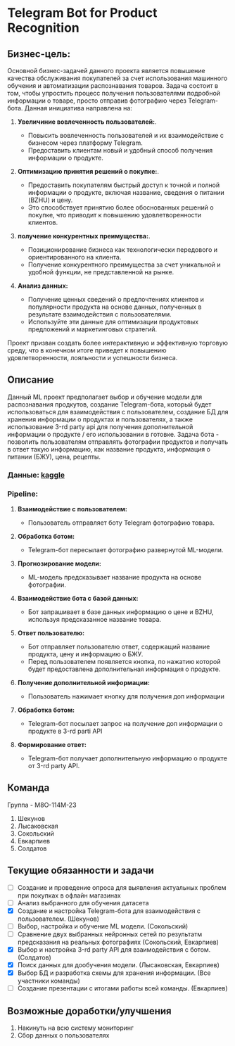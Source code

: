 # Telegram Bot for Product Recognition

## Бизнес-цель:

Основной бизнес-задачей данного проекта является повышение качества обслуживания покупателей за счет использования машинного обучения и автоматизации распознавания товаров. Задача состоит в том, чтобы упростить процесс получения пользователями подробной информации о товаре, просто отправив фотографию через Telegram-бота. Данная инициатива направлена на:

1. **Увеличиние вовлеченность пользователей:**.
   - Повысить вовлеченность пользователей и их взаимодействие с бизнесом через платформу Telegram.
   - Предоставить клиентам новый и удобный способ получения информации о продукте.

2. **Оптимизацию принятия решений о покупке:**.
   - Предоставить покупателям быстрый доступ к точной и полной информации о продукте, включая название, сведения о питании (BZHU) и цену.
   - Это способствует принятию более обоснованных решений о покупке, что приводит к повышению удовлетворенности клиентов.

3. **получение конкурентных преимущества:**.
   - Позиционирование бизнеса как технологически передового и ориентированного на клиента.
   - Получение конкурентного преимущества за счет уникальной и удобной функции, не представленной на рынке.

4. **Анализ данных:**
   - Получение ценных сведений о предпочтениях клиентов и популярности продукта на основе данных, полученных в результате взаимодействия с пользователями.
   - Используйте эти данные для оптимизации продуктовых предложений и маркетинговых стратегий.

Проект призван создать более интерактивную и эффективную торговую среду, что в конечном итоге приведет к повышению удовлетворенности, лояльности и успешности бизнеса.

## Описание

Данный ML проект предполагает выбор и обучение модели для распознавания продкутов, создание Telegram-бота, который будет использоваться для взаимодействия с пользователем, создание БД для хранения информации о продуктах и пользователях, а также использование 3-rd party api для получения дополнительной информации о продукте / его использовании в готовке. Задача бота - позволить пользователям отправлять фотографии продуктов и получать в ответ такую информацию, как название продукта, информация о питании (БЖУ), цена, рецепты.

### Данные: [kaggle](https://www.kaggle.com/datasets/marquis03/plants-classification)

### Pipeline:

1. **Взаимодействие с пользователем:**
    - Пользователь отправляет боту Telegram фотографию товара.

2. **Обработка ботом:**
    - Telegram-бот пересылает фотографию развернутой ML-модели.

3. **Прогнозирование модели:**
    - ML-модель предсказывает название продукта на основе фотографии.

4. **Взаимодействие бота с базой данных:**
    - Бот запрашивает в базе данных информацию о цене и BZHU, используя предсказанное название товара.

5. **Ответ пользователю:**
    - Бот отправляет пользователю ответ, содержащий название продукта, цену и информацию о БЖУ.
    - Перед пользователем появляется кнопка, по нажатию которой будет предоставлена дополнительная информация о продукте.

6. **Получение дополнительной информации:**
    - Пользователь нажимает кнопку для получения доп информации

7. **Обработка ботом:**
    - Telegram-бот посылает запрос на получение доп информации о продукте в 3-rd parti API

8. **Формирование ответ:**
    - Telegram-бот получает дополнительную информацию о продукте от 3-rd party API.


## Команда

Группа - М8O-114М-23
1. Шекунов
2. Лысаковская
3. Сокольский
4. Евкарпиев
5. Солдатов

## Текущие обязанности и задачи

- [ ] Создание и проведение опроса для выявления актуальных проблем при покупках в офлайн магазинах
- [ ] Анализ выбранного для обучения датасета
- [x] Создание и настройка Telegram-бота для взаимодействия с пользователем. (Шекунов)
- [ ] Выбор, настройка и обучение ML модели. (Сокольский)
- [ ] Сравнение двух выбранных нейронных сетей по результатм предсказания на реальных фотографиях (Сокольский, Евкарпиев)
- [x] Выбор и настройка 3-rd party API для взаимодействия с ботом. (Солдатов)
- [x] Поиск данных для дообучения модели. (Лысаковская, Евкарпиев) 
- [x] Выбор БД и разработка схемы для хранения информации. (Все участники команды) 
- [ ] Создание презентации с итогами работы всей команды. (Евкарпиев) 

## Возможные доработки/улучшения

1. Накинуть на всю систему мониторинг
2. Сбор данных о пользователях
